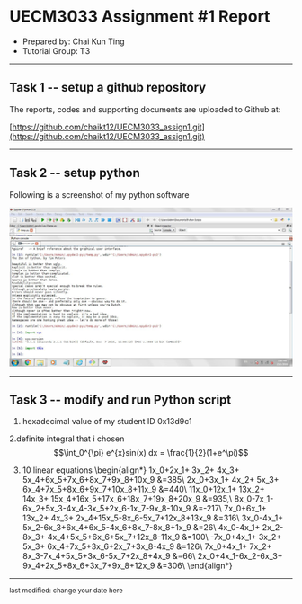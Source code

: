 UECM3033 Assignment #1 Report
========================================================

- Prepared by: Chai Kun Ting
- Tutorial Group: T3

--------------------------------------------------------

## Task 1 -- setup a github repository

The reports, codes and supporting documents are uploaded to Github at: 

[https://github.com/chaikt12/UECM3033_assign1.git](https://github.com/chaikt12/UECM3033_assign1.git)


---------------------------------------------------------

## Task 2 -- setup python

Following is a screenshot of my python software

![python.png](python.png)


------------------------------------------------------------

## Task 3 -- modify and run Python script

1. hexadecimal value of my student ID 0x13d9c1

2.definite integral that i chosen
$$\int_0^{\pi} e^{x}sin(x) dx = \frac{1}{2}(1+e^\pi)$$

3. 10 linear equations
\begin{align*}
1x_0+2x_1+	3x_2+	4x_3+	5x_4+6x_5+7x_6+8x_7+9x_8+10x_9 &=385\\
2x_0+3x_1+	4x_2+	5x_3+	6x_4+7x_5+8x_6+9x_7+10x_8+11x_9 &=440\\
11x_0+12x_1+	13x_2+	14x_3+	15x_4+16x_5+17x_6+18x_7+19x_8+20x_9
&=935,\\
8x_0-7x_1-6x_2+5x_3-4x_4-3x_5+2x_6-1x_7-9x_8-10x_9 &=-217\\
7x_0+6x_1+	13x_2+	4x_3+	2x_4+15x_5-8x_6-5x_7+12x_8+13x_9 &=316\\
3x_0-4x_1+	5x_2-6x_3+6x_4+6x_5-4x_6+8x_7-8x_8+1x_9 &=26\\
4x_0-4x_1+	2x_2-8x_3+	4x_4+5x_5+6x_6+5x_7+12x_8-11x_9 &=100\\
-7x_0+4x_1+	3x_2+	5x_3+	6x_4+7x_5+3x_6+2x_7+3x_8-4x_9 &=126\\
7x_0+4x_1+	7x_2+	8x_3-7x_4+5x_5+3x_6-5x_7+2x_8+4x_9 &=66\\
2x_0+4x_1-6x_2-6x_3+	9x_4+2x_5+8x_6+3x_7+9x_8+12x_9 &=306\\
\end{align*}

-----------------------------------

<sup>last modified: change your date here</sup>
